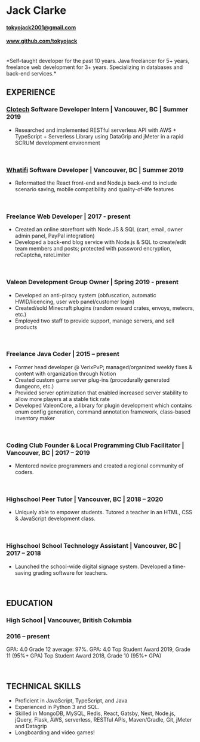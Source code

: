 # Jack Clarke

#### tokyojack2001@gmail.com
#### www.github.com/tokyojack 

<br/>
*Self-taught developer for the past 10 years. Java freelancer for 5+ years, freelance web development for 3+ years. Specializing in databases and back-end services.*


## EXPERIENCE 
### [Clotech](http://clotech.ca/) Software Developer Intern | Vancouver, BC | Summer 2019

* Researched and implemented RESTful serverless API with AWS + TypeScript + Serverless Library using DataGrip and jMeter in a rapid SCRUM development environment

<br/>

### [Whatifi](https://subscribe.whatifi.io/signup/) Software Developer | Vancouver, BC | Summer 2019

* Reformatted the React front-end and Node.js back-end to include scenario saving, mobile compatibility and quality-of-life features

<br/>

### Freelance Web Developer | 2017 - present

* Created an online storefront with Node.JS & SQL (cart, email, owner admin panel, PayPal integration)
* Developed a back-end blog service with Node.js & SQL to create/edit team members and posts; protected with password encryption, reCaptcha, rateLimiter

<br/>

### Valeon Development Group Owner | Spring 2019 - present

* Developed an anti-piracy system (obfuscation, automatic HWID/licencing, user web panel/customer login)
* Created/sold Minecraft plugins (random reward crates, envoys, meteors, etc.)
* Employed two staff to provide support, manage servers, and sell products

<br/>

### Freelance Java Coder | 2015 – present

* Former head developer @ VerixPvP; managed/organized weekly fixes & content with organization through Notion
* Created custom game server plug-ins (procedurally generated dungeons, etc.)
* Provided server optimization that enabled increased server stability to allow  more players at a stable tick rate
* Developed ValeonCore, a library for plugin development which contains enum config generation, command annotation framework, class-based inventory maker

<br/>

### Coding Club Founder & Local Programming Club Facilitator | Vancouver, BC | 2017 – 2019

* Mentored novice programmers and created a regional community of coders.

<br/>

### Highschool Peer Tutor | Vancouver, BC | 2018 – 2020

* Uniquely able to empower students. Tutored a teacher in an HTML, CSS & JavaScript development class.

<br/>

### Highschool School Technology Assistant | Vancouver, BC | 2017 – 2018

* Launched the school-wide digital signage system. Developed a time-saving grading software for teachers. 

<br/>


## EDUCATION
### High School | Vancouver, British Columbia
### 2016 – present
GPA: 4.0
Grade 12 average: 97%. GPA: 4.0
Top Student Award 2019, Grade 11 (95%+ GPA)
Top Student Award 2018, Grade 10 (95%+ GPA)

<br/>

## TECHNICAL SKILLS
* Proficient in JavaScript, TypeScript, and Java
* Experienced in Python 3 and SQL.
* Skilled in MongoDB, MySQL, Redis, React, Gatsby, Next, Node.js, jQuery, Flask, AWS, serverless, RESTful APIs, Maven/Gradle, Git, jMeter and Datagrip
* Longboarding and video games!
